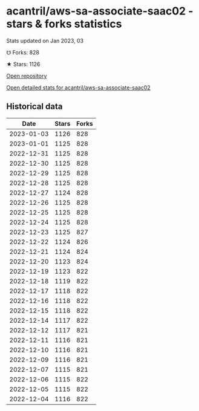 # acantril/aws-sa-associate-saac02 - stars & forks statistics

Stats updated on Jan 2023, 03

☋ Forks: 828

★ Stars: 1126

[Open repository](https://github.com/acantril/aws-sa-associate-saac02)

[Open detailed stats for acantril/aws-sa-associate-saac02](https://reviewgithub.com/rep/acantril/aws-sa-associate-saac02)

## Historical data
| Date | Stars | Forks |
|------|-------|-------|
| 2023-01-03 | 1126 | 828 | 
| 2023-01-01 | 1125 | 828 | 
| 2022-12-31 | 1125 | 828 | 
| 2022-12-30 | 1125 | 828 | 
| 2022-12-29 | 1125 | 828 | 
| 2022-12-28 | 1125 | 828 | 
| 2022-12-27 | 1124 | 828 | 
| 2022-12-26 | 1125 | 828 | 
| 2022-12-25 | 1125 | 828 | 
| 2022-12-24 | 1125 | 828 | 
| 2022-12-23 | 1125 | 827 | 
| 2022-12-22 | 1124 | 826 | 
| 2022-12-21 | 1124 | 824 | 
| 2022-12-20 | 1123 | 824 | 
| 2022-12-19 | 1123 | 822 | 
| 2022-12-18 | 1119 | 822 | 
| 2022-12-17 | 1118 | 822 | 
| 2022-12-16 | 1118 | 822 | 
| 2022-12-15 | 1118 | 822 | 
| 2022-12-14 | 1117 | 822 | 
| 2022-12-12 | 1117 | 821 | 
| 2022-12-11 | 1116 | 821 | 
| 2022-12-10 | 1116 | 821 | 
| 2022-12-09 | 1116 | 821 | 
| 2022-12-07 | 1115 | 821 | 
| 2022-12-06 | 1115 | 822 | 
| 2022-12-05 | 1115 | 822 | 
| 2022-12-04 | 1116 | 822 | 

